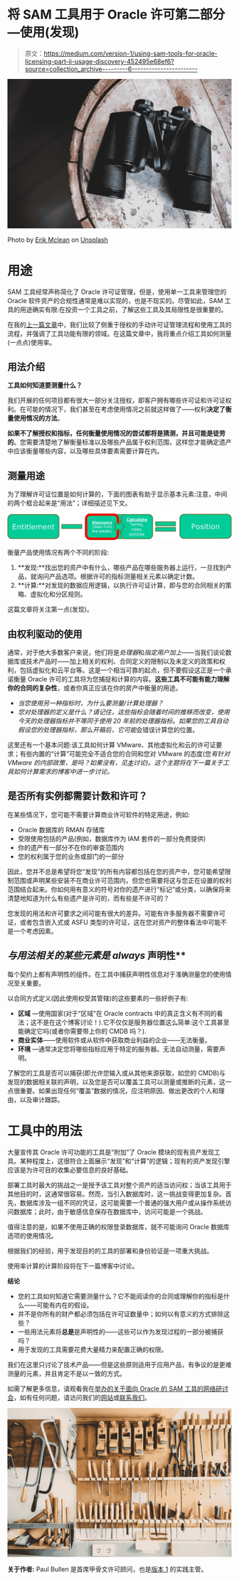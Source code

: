 # 将 SAM 工具用于 Oracle 许可第二部分—使用(发现)

> 原文：<https://medium.com/version-1/using-sam-tools-for-oracle-licensing-part-ii-usage-discovery-452495e68ef6?source=collection_archive---------6----------------------->

![](img/b168c290cc5ff4f6c478fa5aa4f26e68.png)

Photo by [Erik Mclean](https://unsplash.com/@introspectivedsgn?utm_source=unsplash&utm_medium=referral&utm_content=creditCopyText) on [Unsplash](https://unsplash.com/s/photos/binoculars?utm_source=unsplash&utm_medium=referral&utm_content=creditCopyText)

# **用途**

SAM 工具经常声称简化了 Oracle 许可证管理，但是，使用单一工具来管理您的 Oracle 软件资产的合规性通常是难以实现的，也是不现实的。尽管如此，SAM 工具的用途确实有限:在投资一个工具之前，了解这些工具及其局限性是很重要的。

在我的[上一篇文章](/version-1/using-sam-tools-for-oracle-licensing-introduction-entitlement-77d172b64bfd)中，我们比较了侧重于授权的手动许可证管理流程和使用工具的流程，并强调了工具功能有限的领域。在这篇文章中，我将重点介绍工具如何测量(一点点)使用率。

## **用法介绍**

**工具如何知道要测量什么？**

我们开展的任何项目都有很大一部分关注授权，即客户拥有哪些许可证和许可证权利。在可能的情况下，我们甚至在考虑使用情况之前就这样做了——权利**决定了衡量使用情况的方法**。

**如果不了解授权和指标，任何衡量使用情况的尝试都将是猜测，并且可能是徒劳的**。您需要清楚地了解衡量标准以及哪些产品属于权利范围，这样您才能确定遗产中应该衡量哪些内容，以及哪些具体要素需要计算在内。

## **测量用途**

为了理解许可证位置是如何计算的，下面的图表有助于显示基本元素:注意，中间的两个框合起来是“用法”；详细描述见下文。

![](img/4e081dfdc124691492a9d976b974376b.png)

衡量产品使用情况有两个不同的阶段:

1.  **发现:**找出您的资产中有什么，哪些产品在哪些服务器上运行，一旦找到产品，就询问产品选项。根据许可的指标测量相关元素以确定计数。
2.  **计算:**对发现的数据应用逻辑，以执行许可证计算，即与您的合同相关的策略、虚拟化和分区规则。

这篇文章将关注第一点(发现)。

## 由权利驱动的使用

通常，对于绝大多数客户来说，他们将是*处理器*和*指定用户加上*——当我们谈论数据库或技术产品时——加上相关的权利、合同定义的限制以及未定义的政策和权利，包括虚拟化和云平台等。这是一个相当可靠的起点，但不要假设这正是一个承诺衡量 Oracle 许可的工具将为您捕捉和计算的内容。**这些工具不可能有能力理解你的合同的复杂性**，或者你真正应该在你的房产中衡量的用途。

*   *当您使用另一种指标时，为什么要测量/计算处理器？*
*   *您对处理器的定义是什么？*请记住，这些指标会随着时间的推移而改变，使用今天的处理器指标并不等同于使用 20 年前的处理器指标。如果您的工具自动假设您的处理器指标，那么开箱后，它*可能*会错误计算您的位置。

这里还有一个基本问题:该工具如何计算 VMware、其他虚拟化和云的许可证要求；有些内置的“计算”可能完全不适合您的合同和您对 VMware 的态度(您*有针对 VMware 的内部政策，是吗？如果没有，见[本](/version-1/oracle-licensing-in-virtual-environments-789d4a999ae2)讨论)。这个主题将在下一篇关于工具如何计算需求的博客中进一步讨论。*

## **是否所有实例都需要计数和许可？**

在某些情况下，您可能不需要计算商业许可软件的特定用途，例如:

*   Oracle 数据库的 RMAN 存储库
*   受限使用包括的产品(例如，数据库作为 IAM 套件的一部分免费提供)
*   你的遗产有一部分不在你的审查范围内
*   您的权利属于您的业务或部门的一部分

因此，您并不总是希望将您“发现”的所有内容都包括在您的资产中，您可能希望限制范围或声明某些安装不在商业许可范围内，但您也需要将这与您正在设置的权利范围结合起来。你如何用有意义的符号对你的遗产进行“标记”或分类，以确保将来清楚地知道为什么有些遗产是许可的，而有些是不许可的？

您发现的用法和许可要求之间可能有很大的差异。可能有许多服务器不需要许可证，或者包含嵌入式或 ASFU 类型的许可证，这在您对资产的整体看法中可能不是一个考虑因素。

## **与用法相关的某些元素是* *always** 声明性**

每个契约上都有声明性的组件。在工具中捕获声明性信息对于准确测量您的使用情况至关重要。

以合同方式定义(因此使用权受其管辖)的这些要素的一些好例子有:

*   **区域** —使用国家(对于“区域”在 Oracle contracts 中的真正含义有不同的看法；这不是在这个博客讨论！).它不仅仅是服务器位置这么简单:这个工具甚至能确定它吗(或者你需要带上你的 CMDB 吗？).
*   **商业实体**——使用软件或从软件中获取商业利益的企业——无法衡量。
*   **环境** —通常决定您将哪些指标应用于特定的服务器。无法自动测量，需要声明。

了解您的工具是否可以捕获(即允许您输入或从其他来源获取，如您的 CMDB)与发现的数据相关联的声明，以及您是否可以覆盖工具可以测量或推断的元素，这一点很重要。如果出现任何“覆盖”数据的情况，应注明原因、做出更改的个人和理由，以及审计跟踪。

# **工具中的用法**

大量宣传其 Oracle 许可功能的工具是“附加”了 Oracle 模块的现有资产发现工具。某种程度上，这很符合上面展示“发现”和“计算”的逻辑；现有的资产发现引擎应该是为许可目的收集必要信息的良好基础。

部署工具时最大的挑战之一是授予该工具对整个资产的适当访问权；当该工具用于其他目的时，这通常很容易。然而，当引入数据库时，这一挑战变得更加复杂。首先，数据库涉及一组不同的凭证，这可能需要一个普通的强大用户或从操作系统访问数据库；此时，由于敏感信息保存在数据库中，访问可能是一个挑战。

值得注意的是，如果不使用正确的权限登录数据库，就不可能询问 Oracle 数据库选项的使用情况。

根据我们的经验，用于发现目的的工具的部署和身份验证是一项重大挑战。

使用率计算的计算阶段将在下一篇博客中讨论。

**结论**

*   您的工具如何知道它需要测量什么？它不能阅读你的合同或理解你的指标是什么——可能有内在的假设。
*   并不是你所有的财产都必须包括在许可证数量中；如何以有意义的方式排除这些？
*   一些用法元素将**总是**是声明性的——这些可以作为发现过程的一部分被捕获吗？
*   用于发现的工具需要花费大量精力来配置正确的权限。

我们在这里只讨论了技术产品——但是这些原则适用于应用产品，有争议的是更难测量的元素，并且肯定不是以一致的方式。

如需了解更多信息，请观看我在[举办的关于面向 Oracle 的 SAM 工具的网络研讨会](https://www.version1.com/webinar-sam-tool-for-oracle-license-management/)，如有任何问题，请访问我们的[网站](https://www.version1.com/it-service/software-asset-management/)或[联系我们](https://www.version1.com/contact/)。

![](img/199e216ee5bf72e3d8c2aa65e5eb7784.png)

**关于作者:** Paul Bullen 是首席甲骨文许可顾问，也是[版本 1](https://www.version1.com/) 的实践主管。